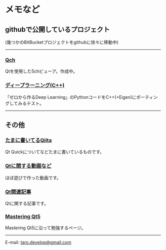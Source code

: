 # メモなど

## githubで公開しているプロジェクト

(幾つかのBitBucketプロジェクトをgithubに徐々に移動中)

***

### [Qch](https://github.com/Taro3/Qch)

Qtを使用した5chビューア。作成中。

### **[ディープラーニング(C++)](https://github.com/Taro3/DeepLearning_Cpp)**

「ゼロから作るDeep Learning」のPythonコードをC++(+Eigen)にポーティングしてみるテスト。

***

## その他

### **[たまに書いてるQiita](https://qiita.com/Taro3)**

Qt Quickについてなどたまに書いているものです。

### **[Qtに関する動画など](https://www.youtube.com/channel/UCFxAZQrRT32KeJ9U5UtyhHQ?view_as=subscriber)**

ほぼ遊びで作った動画です。

### **[Qt関連記事](Qt/Qt.html)**

Qtに関する記事です。

### **[Mastering Qt5](Qt/MasteringQt5/index.html)**
Mastering Qt5に沿って勉強するページ。

***

E-mail: [taro.develop@gmail.com](mailto:taro.develop@gmail.com)
